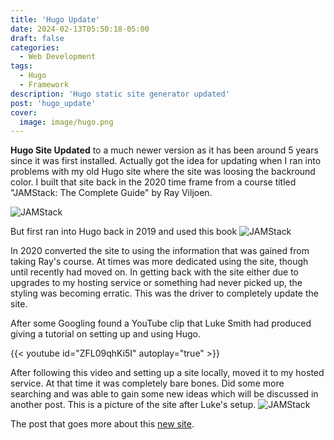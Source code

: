 ```yaml
---
title: 'Hugo Update'
date: 2024-02-13T05:50:18-05:00
draft: false
categories:
  - Web Development
tags:
  - Hugo
  - Framework
description: 'Hugo static site generator updated'
post: 'hugo_update'
cover:
  image: image/hugo.png
---
```


**Hugo Site Updated** to a much newer version as it has been around 5 years since it was first installed. Actually got the idea for updating when I ran into problems with my old Hugo site where the site was loosing the backround color. I built that site back in the 2020 time frame from a course titled "JAMStack: The Complete Guide" by Ray Viljoen.

![JAMStack](/image/jamstack.png)

But first ran into Hugo back in 2019 and used this book
![JAMStack](/image/hugo-guide.png)

In 2020 converted the site to using the information that was gained from taking Ray's course. At times was more dedicated using the site, though until recently had moved on. In getting back with the site either due to upgrades to my hosting service or something had never picked up, the styling was becoming erratic. This was the driver to completely update the site.

After some Googling found a YouTube clip that Luke Smith had produced giving a tutorial on setting up and using Hugo.

{{< youtube id="ZFL09qhKi5I" autoplay="true" >}}

After following this video and setting up a site locally, moved it to my hosted service. At that time it was completely bare bones. Did some more searching and was able to gain some new ideas which will be discussed in another post. This is a picture of the site after Luke's setup.
![JAMStack](/image/hugo-luke1.png)

The post that goes more about this [new site](/posts/new_site/).
